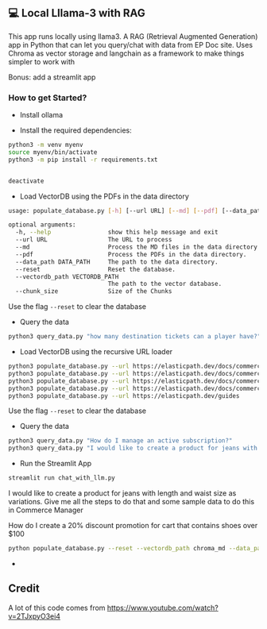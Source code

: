 ## 💻 Local Lllama-3 with RAG
This app runs locally using llama3. 
A RAG (Retrieval Augmented Generation) app in Python that can let you query/chat with data from EP Doc site. 
Uses Chroma as vector storage and langchain as a framework to make things simpler to work with 

Bonus: add a streamlit app


### How to get Started?

* Install ollama


* Install the required dependencies:
```bash
python3 -m venv myenv
source myenv/bin/activate
python3 -m pip install -r requirements.txt   


deactivate
```

* Load VectorDB using the PDFs in the data directory
```bash
usage: populate_database.py [-h] [--url URL] [--md] [--pdf] [--data_path DATA_PATH] [--reset] [--vectordb_path VECTORDB_PATH]

optional arguments:
  -h, --help                show this help message and exit
  --url URL                 The URL to process
  --md                      Process the MD files in the data directory.
  --pdf                     Process the PDFs in the data directory.
  --data_path DATA_PATH     The path to the data directory.
  --reset                   Reset the database.
  --vectordb_path VECTORDB_PATH
                            The path to the vector database.
  --chunk_size              Size of the Chunks
```
Use the flag ```--reset``` to clear the database

* Query the data
```bash
python3 query_data.py "how many destination tickets can a player have?" 
```

* Load VectorDB using the recursive URL loader 
```bash
python3 populate_database.py --url https://elasticpath.dev/docs/commerce-manager/product-experience-manager/Products/overview   
python3 populate_database.py --url https://elasticpath.dev/docs/commerce-manager/commerce-extension/commerce-extension-in-cm 
python3 populate_database.py --url https://elasticpath.dev/docs/commerce-manager/promotions-builder 
python3 populate_database.py --url https://elasticpath.dev/docs/commerce-manager/organizations/home-page
python3 populate_database.py --url https://elasticpath.dev/guides
```
Use the flag ```--reset``` to clear the database

* Query the data
```bash
python3 query_data.py "How do I manage an active subscription?" 
python3 query_data.py "I would like to create a product for jeans with legth and waist size. Give me all the steps to do that and some sample data"  
```

* Run the Streamlit App
```bash
streamlit run chat_with_llm.py 
```

I would like to create a product for jeans with length and waist size as variations. 
Give me all the steps to do that and some sample data to do this  in Commerce Manager

How do I create a 20% discount promotion for cart that contains shoes over $100

```bash
python populate_database.py --reset --vectordb_path chroma_md --data_path ./data_md/docs/commerce-manager --chunk_size 2000
```
- 

## Credit
A lot of this code comes from https://www.youtube.com/watch?v=2TJxpyO3ei4 

